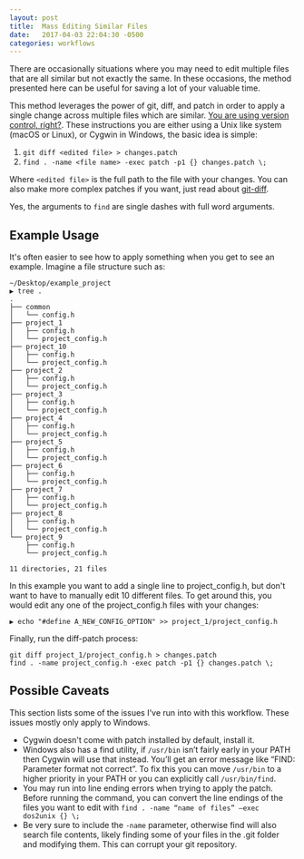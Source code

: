 ```yaml
---
layout: post
title:  Mass Editing Similar Files
date:   2017-04-03 22:04:30 -0500
categories: workflows
---
```


There are occasionally situations where you may need to edit multiple files
that are all similar but not exactly the same. In these occasions, the method
presented here can be useful for saving a lot of your valuable time.

This method leverages the power of git, diff, and patch in order to apply a
single change across multiple files which are similar. [You are using version
control, right?][vcs-for-papers]. These instructions you are either using a
Unix like system (macOS or Linux), or Cygwin in Windows, the basic idea is
simple:

1. `git diff <edited file> > changes.patch`
2. `find . -name <file name> -exec patch -p1 {} changes.patch \;`

Where `<edited file>` is the full path to the file with your changes. You can
also make more complex patches if you want, just read about
[git-diff][git-diff].

Yes, the arguments to `find` are single dashes with full word arguments.

## Example Usage

It's often easier to see how to apply something when you get to see an example.
Imagine a file structure such as:

```
~/Desktop/example_project
▶ tree .
.
├── common
│   └── config.h
├── project_1
│   ├── config.h
│   └── project_config.h
├── project_10
│   ├── config.h
│   └── project_config.h
├── project_2
│   ├── config.h
│   └── project_config.h
├── project_3
│   ├── config.h
│   └── project_config.h
├── project_4
│   ├── config.h
│   └── project_config.h
├── project_5
│   ├── config.h
│   └── project_config.h
├── project_6
│   ├── config.h
│   └── project_config.h
├── project_7
│   ├── config.h
│   └── project_config.h
├── project_8
│   ├── config.h
│   └── project_config.h
└── project_9
    ├── config.h
    └── project_config.h

11 directories, 21 files
```

In this example you want to add a single line to project_config.h, but don't
want to have to manually edit 10 different files. To get around this, you would
edit any one of the project_config.h files with your changes:

`▶ echo "#define A_NEW_CONFIG_OPTION" >> project_1/project_config.h`

Finally, run the diff-patch process:

```
git diff project_1/project_config.h > changes.patch
find . -name project_config.h -exec patch -p1 {} changes.patch \;
```

## Possible Caveats

This section lists some of the issues I've run into with this workflow. These
issues mostly only apply to Windows.

* Cygwin doesn't come with patch installed by default, install it.
* Windows also has a find utility, if `/usr/bin` isn’t fairly early in your PATH
  then Cygwin will use that instead. You’ll get an error message like “FIND:
  Parameter format not correct”. To fix this you can move `/usr/bin` to a higher
  priority in your PATH or you can explicitly call `/usr/bin/find`.
* You may run into line ending errors when trying to apply the patch. Before
  running the command, you can convert the line endings of the files you want
  to edit with `find . -name “name of files” –exec dos2unix {} \;`
* Be very sure to include the `-name` parameter, otherwise find will also
  search file contents, likely finding some of your files in the .git folder
  and modifying them. This can corrupt your git repository.

[vcs-for-papers]: https://academia.stackexchange.com/questions/5277/why-use-version-control-systems-for-writing-a-paper
[git-diff]: https://git-scm.com/docs/git-diff
